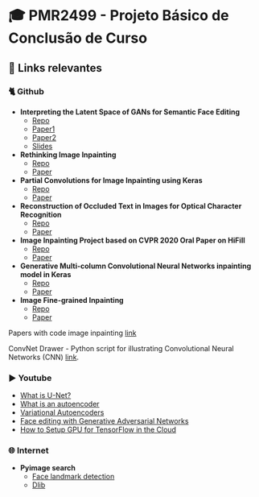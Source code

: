 # 🎓 PMR2499 - Projeto Básico de Conclusão de Curso

## 🔗 Links relevantes

### 🐈 Github

- **Interpreting the Latent Space of GANs for Semantic Face Editing**
  - [Repo](https://github.com/genforce/interfacegan)
  - [Paper1](https://arxiv.org/pdf/1907.10786.pdf)
  - [Paper2](https://arxiv.org/pdf/2005.09635.pdf)
  - [Slides](https://genforce.github.io/interfacegan/)
- **Rethinking Image Inpainting**
  - [Repo](https://github.com/KumapowerLIU/Rethinking-Inpainting-MEDFE)
  - [Paper](https://www.ecva.net/papers/eccv_2020/papers_ECCV/papers/123470715.pdf)
- **Partial Convolutions for Image Inpainting using Keras**
  - [Repo](https://github.com/MathiasGruber/PConv-Keras)
  - [Paper](https://arxiv.org/abs/1804.07723)
- **Reconstruction of Occluded Text in Images for Optical Character Recognition**
  - [Repo](https://github.com/DiaaEsmail/Reconstruction-of-occluded-text-in-images-for-OCR-using-PConv)
  - [Paper](https://github.com/DiaaEsmail/Reconstruction-of-occluded-text-in-images-for-OCR-using-PConv/blob/master/Dia2019_MA.pdf)
- **Image Inpainting Project based on CVPR 2020 Oral Paper on HiFill**
  - [Repo](https://github.com/Atlas200dk/sample-imageinpainting-HiFill)
  - [Paper](https://arxiv.org/abs/2005.09704)
- **Generative Multi-column Convolutional Neural Networks inpainting model in Keras**
  - [Repo](https://github.com/tlatkowski/inpainting-gmcnn-keras)
  - [Paper](https://arxiv.org/pdf/1810.08771.pdf)
- **Image Fine-grained Inpainting**
  - [Repo](https://github.com/Zheng222/DMFN)
  - [Paper](https://arxiv.org/pdf/2002.02609.pdf)

Papers with code image inpainting [link](https://paperswithcode.com/task/image-inpainting)

ConvNet Drawer - Python script for illustrating Convolutional Neural Networks (CNN) [link](https://github.com/yu4u/convnet-drawer).

### ▶️ Youtube

- [What is U-Net?](https://www.youtube.com/watch?v=azM57JuQpQI)
- [What is an autoencoder](https://www.youtube.com/watch?v=Rdpbnd0pCiI)
- [Variational Autoencoders](https://www.youtube.com/watch?v=9zKuYvjFFS8)
- [Face editing with Generative Adversarial Networks](https://www.youtube.com/watch?v=dCKbRCUyop8)
- [How to Setup GPU for TensorFlow in the Cloud](https://www.youtube.com/watch?v=pwdAymJT5TA)

### 🌐 Internet

- **Pyimage search**
  - [Face landmark detection](https://www.pyimagesearch.com/2017/04/10/detect-eyes-nose-lips-jaw-dlib-opencv-python/)
  - [Dlib](https://www.pyimagesearch.com/2017/04/03/facial-landmarks-dlib-opencv-python/)
